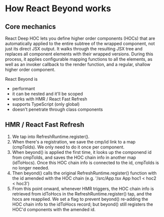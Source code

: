 # How React Beyond works

## Core mechanics

React Deep HOC lets you define higher order components (HOCs) that are automatically applied to the entire subtree of the wrapped component, not just its direct JSX output. It walks through the resulting JSX tree and replaces all component elements with their wrapped versions. During this process, it applies configurable mapping functions to all the elements, as well as an invoker callback to the render function, and a regular, shallow higher order component.

React Beyond is
- performant
- it can be nested and it'll be scoped
- works with HMR / React Fast Refresh
- supports TypeScript (only global)
- doesn't penetrate through class components

## HMR / React Fast Refresh

1. We tap into RefreshRuntime.register().
2. When there's a registration, we save the cmp/id link to a map (cmpToIds). We only need to do it once per component.
3. When beyond() is applied the first time, it looks up the componend id from cmpToIds, and saves the HOC chain info in another map (idToHocs). Once this HOC chain info is connected to the id, cmpToIds is no longer needed.
4. Then beyond() calls the original RefreshRuntime.register() function with the id amended with the HOC chain (e.g. '/src/App.tsx App hoc1 < hoc2 < hoc3')
5. From this point onward, whenever HMR triggers, the HOC chain info is retrieved from idToHocs in the RefreshRuntime.register() tap, and the hocs are reapplied. We set a flag to prevent beyond() re-adding the HOC chain info to the idToHocs record; but beyond() still registers the HOC'd components with the amended id.


